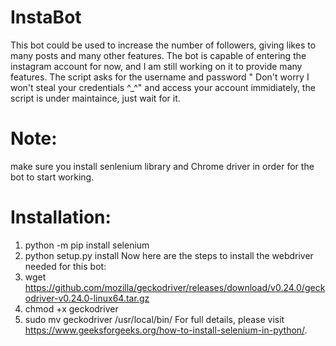 # InstaBot
This bot could be used to increase the number of followers, giving likes to many posts and many other features. The bot is capable of entering the instagram account for now, and I am still working on it to provide many features. The script asks for the username and password " Don't worry I won't steal your credentials ^_^" and access your account immidiately, the script is under maintaince, just wait for it. 

# Note:
make sure you install senlenium library and Chrome driver in order for the bot to start working.

# Installation:
1) python -m pip install selenium
2) python setup.py install
Now here are the steps to install the webdriver needed for this bot:
1) wget https://github.com/mozilla/geckodriver/releases/download/v0.24.0/geckodriver-v0.24.0-linux64.tar.gz
2) chmod +x geckodriver
3) sudo mv geckodriver /usr/local/bin/
For full details, please visit https://www.geeksforgeeks.org/how-to-install-selenium-in-python/. 
